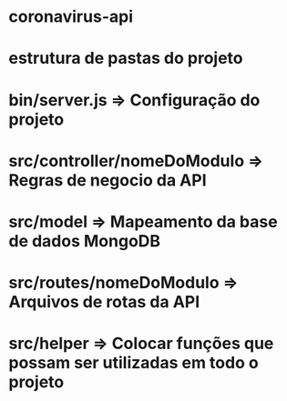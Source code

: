 # coronavirus-api

# estrutura de pastas do projeto
# bin/server.js => Configuração do projeto
# src/controller/nomeDoModulo => Regras de negocio da API
# src/model => Mapeamento da base de dados MongoDB
# src/routes/nomeDoModulo => Arquivos de rotas da API
# src/helper => Colocar funções que possam ser utilizadas em todo o projeto  